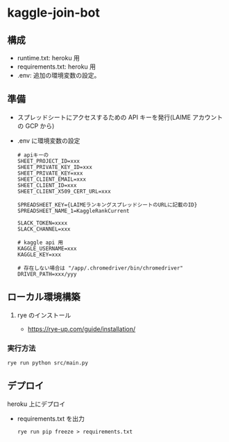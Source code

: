 # kaggle-join-bot

## 構成

- runtime.txt: heroku 用
- requirements.txt: heroku 用
- .env: 追加の環境変数の設定。

## 準備

- スプレッドシートにアクセスするための API キーを発行(LAIME アカウントの GCP から)
- .env に環境変数の設定

  ```
  # apiキーの
  SHEET_PROJECT_ID=xxx
  SHEET_PRIVATE_KEY_ID=xxx
  SHEET_PRIVATE_KEY=xxx
  SHEET_CLIENT_EMAIL=xxx
  SHEET_CLIENT_ID=xxx
  SHEET_CLIENT_X509_CERT_URL=xxx

  SPREADSHEET_KEY={LAIMEランキングスプレッドシートのURLに記載のID}
  SPREADSHEET_NAME_1=KaggleRankCurrent

  SLACK_TOKEN=xxxx
  SLACK_CHANNEL=xxx

  # kaggle api 用
  KAGGLE_USERNAME=xxx
  KAGGLE_KEY=xxx

  # 存在しない場合は "/app/.chromedriver/bin/chromedriver"
  DRIVER_PATH=xxx/yyy
  ```

## ローカル環境構築

1. rye のインストール

   - https://rye-up.com/guide/installation/

### 実行方法

```
rye run python src/main.py
```

## デプロイ

heroku 上にデプロイ

- requirements.txt を出力
  ```
  rye run pip freeze > requirements.txt
  ```
